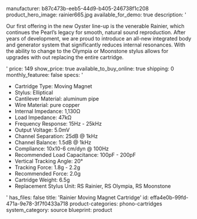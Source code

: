 manufacturer: b87c473b-eeb5-44d9-b405-246738f1c208
product_hero_image: rainier665.jpg
available_for_demo: true
description: '<p>Our first offering in the new Oyster line-up is the venerable Rainier, which continues the Pearl’s legacy for smooth, natural sound reproduction. After years of development, we are proud to introduce an all-new integrated body and generator system that significantly reduces internal resonances. With the ability to change to the Olympia or Moonstone stylus allows for upgrades with out replacing the entire cartridge.&nbsp;</p>'
price: 149
show_price: true
available_to_buy_online: true
shipping: 0
monthly_featuree: false
specs: '<ul><li>Cartridge Type:&nbsp;Moving Magnet<br></li><li>Stylus:&nbsp;Elliptical<br></li><li>Cantilever Material:&nbsp;aluminum pipe&nbsp;<br></li><li>Wire Material:&nbsp;pure copper<br></li><li>Internal&nbsp;Impedance:&nbsp;1,130Ω<br></li><li>Load&nbsp;Impedance:&nbsp;47kΩ<br></li><li>Frequency Response: 15Hz - 25kHz<br></li><li>Output Voltage:&nbsp;5.0mV<br></li><li>Channel Separation:&nbsp;25dB @ 1kHz<br></li><li>Channel Balance:&nbsp;1.5dB @ 1kHz<br></li><li>Compliance:&nbsp;10x10-6 cm/dyn @ 100Hz<br></li><li>Recommended Load Capacitance:&nbsp;100pF - 200pF<br></li><li>Vertical Tracking Angle:&nbsp;20°<br></li><li>Tracking Force:&nbsp;1.8g - 2.2g<br></li><li>Recommended Force:&nbsp;2.0g<br></li><li>Cartridge Weight:&nbsp;6.5g&nbsp;<br></li><li>Replacement Stylus Unit: RS Rainier, RS Olympia, RS Moonstone<br></li></ul>'
has_files: false
title: 'Rainier Moving Magnet Cartridge'
id: effa4e0b-99fd-471a-9e78-3f7f0433a718
product-categories: phono-cartridges
system_category: source
blueprint: product
